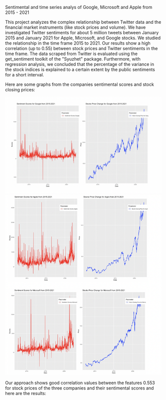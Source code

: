 Sentimental and time series analys of Google, Microsoft and Apple from 2015 - 2021

This project analyzes the complex relationship between Twitter data and the financial market instruments (like stock prices and volume). We have investigated Twitter sentiments for about 5 million tweets between January 2015 and January 2021 for Apple, Microsoft, and Google stocks. We studied the relationship in the time frame 2015 to 2021. Our results show a high correlation (up to 0.55) between stock prices and Twitter sentiments in the time frame. The data scraped from Twitter is evaluated using the get_sentiment toolkit of the "Syuzhet" package. Furthermore, with regression analysis, we concluded that the percentage of the variance in the stock indices is explained to a certain extent by the public sentiments for a short interval.

Here are some graphs from the companies sentimental scores and stock closing prices:

![](google_sentimenal_scores_and_stock_prices_results.png)
![](apple_and_microsoft_sentimental%20scores_and_stock_prices_results.png)

Our approach shows good correlation values between the features 0.553 for stock prices of the three companies and their sentimental scores and here are the results:
![]()

